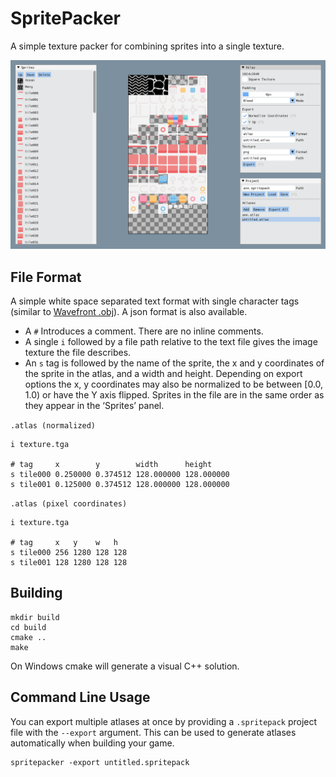 # SpritePacker

A simple texture packer for combining sprites into a single texture.

![scrot](./scrot.png)

## File Format

A simple white space separated text format with single character tags (similar to [Wavefront .obj](https://en.wikipedia.org/wiki/Wavefront_.obj_file)). A json format is also available.

- A `#` Introduces a comment. There are no inline comments.
- A single `i` followed by a file path relative to the text file gives the image texture the file describes.
- An `s` tag is followed by the name of the sprite, the x and y coordinates of the sprite in the atlas, and a width and height. Depending on export options the x, y coordinates may also be normalized to be between [0.0, 1.0) or have the Y axis flipped. Sprites in the file are in the same order as they appear in the ‘Sprites’ panel.

`.atlas (normalized)`

```
i texture.tga

# tag     x        y        width      height
s tile000 0.250000 0.374512 128.000000 128.000000
s tile001 0.125000 0.374512 128.000000 128.000000
```

`.atlas (pixel coordinates)`

```
i texture.tga

# tag     x   y    w   h
s tile000 256 1280 128 128
s tile001 128 1280 128 128
```

## Building

```
mkdir build
cd build
cmake ..
make
```

On Windows cmake will generate a visual C++ solution.

## Command Line Usage

You can export multiple atlases at once by providing a `.spritepack` project file with the `--export` argument. This can be used to generate atlases automatically when building your game.

```
spritepacker -export untitled.spritepack
```
